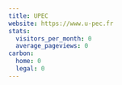 ```yaml
---
title: UPEC
website: https://www.u-pec.fr
stats:
  visitors_per_month: 0
  average_pageviews: 0
carbon:
  home: 0
  legal: 0
---
```

